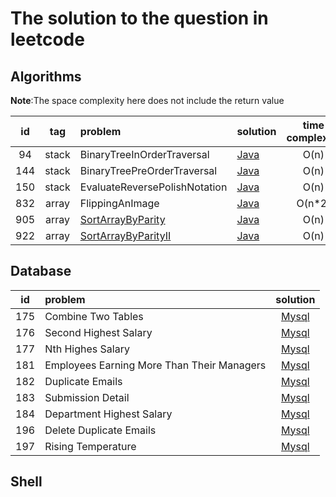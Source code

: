# The solution to the question in leetcode

## Algorithms

**Note**:The space complexity here does not include the return value

|  id  |  tag  | problem                                                      | solution                                                     | time complexity | space complexity |
| :--: | :---: | :----------------------------------------------------------- | ------------------------------------------------------------ | :-------------: | :--------------: |
|  94  | stack | BinaryTreeInOrderTraversal                                   | [Java](./algorithms/java/src/main/java/org/jessenpan/leetcode/S94BinaryTreeInOrderTraversal.java) |      O(n)       |                  |
| 144  | stack | BinaryTreePreOrderTraversal                                  | [Java](./algorithms/java/src/main/java/org/jessenpan/leetcode/S144BinaryTreePreOrderTraversal.java) |      O(n)       |                  |
| 150  | stack | EvaluateReversePolishNotation                                | [Java](./algorithms/java/src/main/java/org/jessenpan/leetcode/S150EvaluateReversePolishNotation.java) |      O(n)       |                  |
| 832  | array | FlippingAnImage                                              | [Java](./algorithms/java/src/main/java/org/jessenpan/leetcode/S832FlippingAnImage.java) |     O(n*2)      |       O(1)       |
| 905  | array | [SortArrayByParity](https://leetcode-cn.com/problems/sort-array-by-parity/) | [Java](./algorithms/java/src/main/java/org/jessenpan/leetcode/S905SortArrayByParity.java) |      O(n)       |       O(1)       |
| 922  | array | [SortArrayByParityII](https://leetcode-cn.com/problems/sort-array-by-parity-ii/) | [Java](./algorithms/java/src/main/java/org/jessenpan/leetcode/S905SortArrayByParityII.java) |      O(n)       |       O(1)       |

## Database

|  id  | problem                                    |                           solution                           |
| :--: | :----------------------------------------- | :----------------------------------------------------------: |
| 175  | Combine Two Tables                         |      [Mysql](./database/mysql/175.CombineTwoTables.sql)      |
| 176  | Second Highest Salary                      |    [Mysql](./database/mysql/176.SecondHighestSalary.sql)     |
| 177  | Nth Highes Salary                          |     [Mysql](./database/mysql/177.NthHightestSalary.sql)      |
| 181  | Employees Earning More Than Their Managers | [Mysql](./database/mysql/181.EmployeesEarningMoreThanTheirManagers.sql) |
| 182  | Duplicate Emails                           |      [Mysql](./database/mysql/182.DuplicateEmails.sql)       |
| 183  | Submission Detail                          |      [Mysql](./database/mysql/183.SubmissionDetail.sql)      |
| 184  | Department Highest Salary                  |  [Mysql](./database/mysql/184.DepartmentHighestSalary.sql)   |
| 196  | Delete Duplicate Emails                    |   [Mysql](./database/mysql/196.DeleteDuplicateEmails.sql)    |
| 197  | Rising Temperature                         |     [Mysql](./database/mysql/197.RisingTemperature.sql)      |

## Shell

